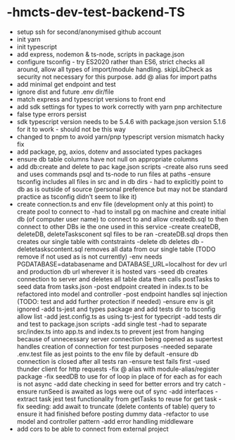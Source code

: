 # -hmcts-dev-test-backend-TS
- setup ssh for second/anonymised github account
- init yarn
- init typescript
- add express, nodemon & ts-node, scripts in package.json
- configure tsconfig - try ES2020 rather than ES6, strict checks all around, allow all types of import/module handling. skipLibCheck as security not necessary for this purpose. add @ alias for import paths
- add minimal get endpoint and test
- ignore dist and future .env dir/file
- match express and typescript versions to front end
- add sdk settings for types to work correctly with yarn pnp architecture
- false type errors persist
- sdk typescript version needs to be 5.4.6 with package.json version 5.1.6 for it to work - should not be this way
- changed to pnpm to avoid yarn/pnp typescript version mismatch hacky fix
- add package, pg, axios, dotenv and associated types packages
- ensure db table columns have not null on appropriate columns
- add db:create and delete to pac kage.json scripts
-create also runs seed and uses commands psql <path> and ts-node <path> to run files at paths
-ensure tsconfig includes all files in src and in db dirs - had to explicitly point to db as is outside of source (personal preference but may not be standard practice as tsconfig didn't seem to like it)
- create connection.ts and env file (development only at this point) to create pool to connect to 
-had to install pg on machine and create initial db (of computer user name) to connect to and allow createdb.sql to then connect to other DBs ie the one used in this service
-create createDB, deleteDB, deleteTasksconent sql files to be ran
-createDB.sql drops then creates our single table with contstraints
-delete db deletes db
-deletetaskscontent.sql removes all data from our single table (TODO remove if not used as is not currently)
-env needs PGDATABASE=databasename and DATABASE_URL=localhost for dev url and production db url wherever it is hosted vars
-seed db creates connection to server and deletes all table data then calls postTasks to seed data from tasks.json
-post endpoint created in index.ts to be refactored into model and controller
-post endpoint handles sql injection (TODO: test and add further protection if needed)
-ensure env is git ignored
-add ts-jest and types package and add tests dir to tsconfig allow list
-add jest.config.ts as using ts-jest for typecript
-add tests dir and test to package.json scripts
-add single test
-had to separate src/index.ts into app.ts and index.ts to prevent jest from hanging because of unnecessary server connection being opened as supertest handles creation of connection for test purposes
-needed separate .env.test file as jest points to the env file by default
-ensure db connection is closed after all tests ran
-ensure test fails first
-used thunder client for http requests
-fix @ alias with module-alias/register package
-fix seedDB to use for of loop in place of for each as for each is not async
-add date checking in seed for better errors and try catch
-ensure runSeed is awaited as logs were out of sync
-add interfaces
-extract task jest test functionality from getTasks to reuse for get task
-fix seeding: add await to truncate (delete contents of table) query to ensure it had finished before posting dummy data
-refactor to use model and controller pattern
-add error handling middleware
- add cors to be able to connect from external project


